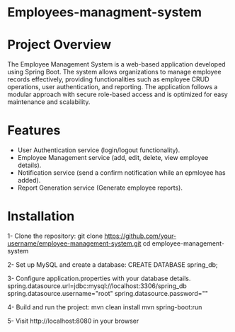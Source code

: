 # Employees-managment-system
# Project Overview
The Employee Management System is a web-based application developed using Spring Boot. The system allows organizations to manage employee records effectively, providing functionalities such as employee CRUD operations, user authentication, and reporting. The application follows a modular approach with secure role-based access and is optimized for easy maintenance and scalability.
# Features
- User Authentication service (login/logout functionality).
- Employee Management service (add, edit, delete, view employee details).
- Notification service (send a confirm notification while an epmloyee has added).
- Report Generation service (Generate employee reports).

# Installation
1- Clone the repository:
git clone https://github.com/your-username/employee-management-system.git
cd employee-management-system

2- Set up MySQL and create a database: 
CREATE DATABASE spring_db;

3- Configure application.properties with your database details.
spring.datasource.url=jdbc:mysql://localhost:3306/spring_db
spring.datasource.username="root"
spring.datasource.password=""

4- Build and run the project:
mvn clean install
mvn spring-boot:run

5- Visit http://localhost:8080 in your browser
